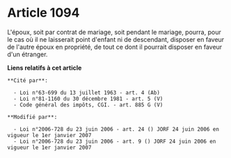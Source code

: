 # Article 1094

L'époux, soit par contrat de mariage, soit pendant le mariage, pourra, pour le cas où il ne laisserait point d'enfant ni de
descendant, disposer en faveur de l'autre époux en propriété, de tout ce dont il pourrait disposer en faveur d'un étranger.

**Liens relatifs à cet article**

	**Cité par**:

	  - Loi n°63-699 du 13 juillet 1963 - art. 4 (Ab)
	  - Loi n°81-1160 du 30 décembre 1981 - art. 5 (V)
	  - Code général des impôts, CGI. - art. 885 G (V)

	**Modifié par**:

	  - Loi n°2006-728 du 23 juin 2006 - art. 24 () JORF 24 juin 2006 en vigueur le 1er janvier 2007
	  - Loi n°2006-728 du 23 juin 2006 - art. 9 () JORF 24 juin 2006 en vigueur le 1er janvier 2007
